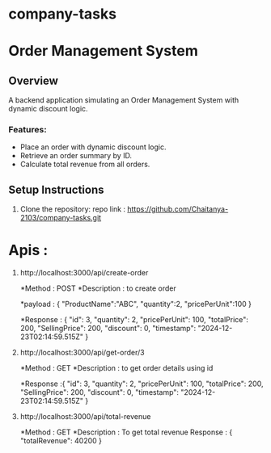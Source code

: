 # company-tasks


# Order Management System

## Overview
A backend application simulating an Order Management System with dynamic discount logic.

### Features:
- Place an order with dynamic discount logic.
- Retrieve an order summary by ID.
- Calculate total revenue from all orders.

## Setup Instructions

1. Clone the repository:
    repo link : https://github.com/Chaitanya-2103/company-tasks.git


# Apis :

   1. http://localhost:3000/api/create-order

       *Method : POST 
       *Description : to create order
      
       *payload : {
                      "ProductName":"ABC",
                      "quantity":2,
                      "pricePerUnit":100
                  }


      *Response : {
                      "id": 3,
                      "quantity": 2,
                      "pricePerUnit": 100,
                      "totalPrice": 200,
                      "SellingPrice": 200,
                      "discount": 0,
                      "timestamp": "2024-12-23T02:14:59.515Z"
                  }



  3. http://localhost:3000/api/get-order/3
     
        *Method : GET
        *Description : to get order details using id
        
        *Response :{
                      "id": 3,
                      "quantity": 2,
                      "pricePerUnit": 100,
                      "totalPrice": 200,
                      "SellingPrice": 200,
                      "discount": 0,
                      "timestamp": "2024-12-23T02:14:59.515Z"
                  }


       
  5. http://localhost:3000/api/total-revenue
     
        *Method : GET
        *Description : To get total revenue 
        Response : {
                    "totalRevenue": 40200
                   }
